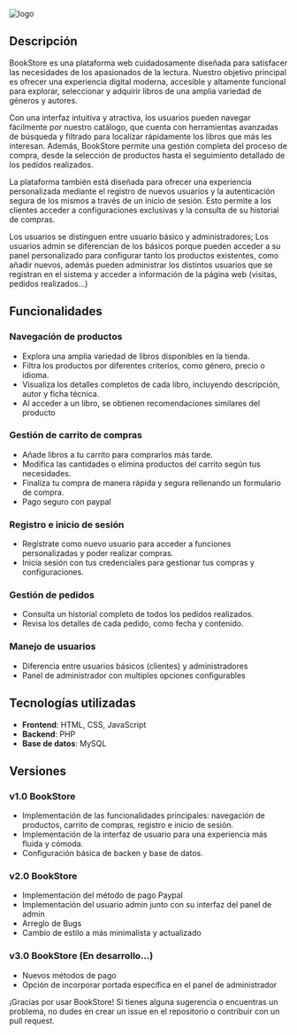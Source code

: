 ![logo](https://github.com/MariD3v/Mari_BookStore/blob/29955b2fb52c99137fe266f63d30ac5301354ad4/public/assets/banner%20logo.png)

## Descripción

BookStore es una plataforma web cuidadosamente diseñada para satisfacer las necesidades de los apasionados de la lectura. Nuestro objetivo principal es ofrecer una experiencia digital moderna, accesible y altamente funcional para explorar, seleccionar y adquirir libros de una amplia variedad de géneros y autores.

Con una interfaz intuitiva y atractiva, los usuarios pueden navegar fácilmente por nuestro catálogo, que cuenta con herramientas avanzadas de búsqueda y filtrado para localizar rápidamente los libros que más les interesan. Además, BookStore permite una gestión completa del proceso de compra, desde la selección de productos hasta el seguimiento detallado de los pedidos realizados.

La plataforma también está diseñada para ofrecer una experiencia personalizada mediante el registro de nuevos usuarios y la autenticación segura de los mismos a través de un inicio de sesión. Esto permite a los clientes acceder a configuraciones exclusivas y la consulta de su historial de compras. 

Los usuarios se distinguen entre usuario básico y administradores; Los usuarios admin se diferencian de los básicos porque pueden acceder a su panel personalizado para configurar tanto los productos existentes, como añadir nuevos, además pueden administrar los distintos usuarios que se registran en el sistema y acceder a información de la página web (visitas, pedidos realizados...)

## Funcionalidades

### Navegación de productos
- Explora una amplia variedad de libros disponibles en la tienda.
- Filtra los productos por diferentes criterios, como género, precio o idioma.
- Visualiza los detalles completos de cada libro, incluyendo descripción, autor y ficha técnica.
- Al acceder a un libro, se obtienen recomendaciones similares del producto

### Gestión de carrito de compras
- Añade libros a tu carrito para comprarlos más tarde.
- Modifica las cantidades o elimina productos del carrito según tus necesidades.
- Finaliza tu compra de manera rápida y segura rellenando un formulario de compra.
- Pago seguro con paypal

### Registro e inicio de sesión
- Regístrate como nuevo usuario para acceder a funciones personalizadas y poder realizar compras.
- Inicia sesión con tus credenciales para gestionar tus compras y configuraciones.

### Gestión de pedidos
- Consulta un historial completo de todos los pedidos realizados.
- Revisa los detalles de cada pedido, como fecha y contenido.

### Manejo de usuarios
- Diferencia entre usuarios básicos (clientes) y administradores
- Panel de administrador con multiples opciones configurables

## Tecnologías utilizadas
- **Frontend**: HTML, CSS, JavaScript
- **Backend**: PHP
- **Base de datos**: MySQL

## Versiones

### v1.0 BookStore
- Implementación de las funcionalidades principales: navegación de productos, carrito de compras, registro e inicio de sesión.
- Implementación de la interfaz de usuario para una experiencia más fluida y cómoda.
- Configuración básica de backen y base de datos.

### v2.0 BookStore
- Implementación del método de pago Paypal
- Implementación del usuario admin junto con su interfaz del panel de admin
- Arreglo de Bugs
- Cambio de estilo a más minimalista y actualizado

### v3.0 BookStore (En desarrollo...)
- Nuevos métodos de pago
- Opción de incorporar portada específica en el panel de administrador

¡Gracias por usar BookStore! Si tienes alguna sugerencia o encuentras un problema, no dudes en crear un issue en el repositorio o contribuir con un pull request.
